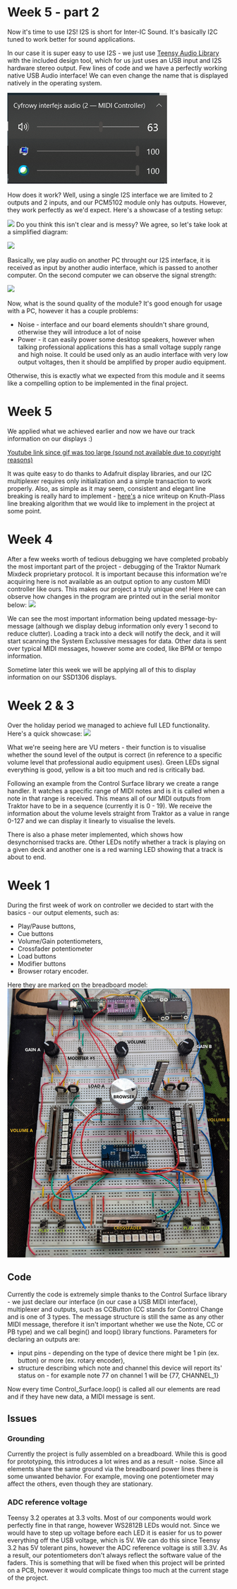 # Week 5 - part 2 

Now it's time to use I2S! I2S is short for Inter-IC Sound. It's basically I2C tuned to work better for sound applications.

In our case it is super easy to use I2S - we just use [Teensy Audio Library](https://www.pjrc.com/teensy/gui/index.html?info=AudioOutputI2S) with the included design tool, which for us just uses an USB input and I2S hardware stereo output. Few lines of code and we have a perfectly working native USB Audio interface! We can even change the name that is displayed natively in the operating system. 

![](https://github.com/Soberat/MIDI-Controller/blob/main/Images/Interface.png)

How does it work? Well, using a single I2S interface we are limited to 2 outputs and 2 inputs, and our PCM5102 module only has outputs. However, they work perfectly as we'd expect. Here's a showcase of a testing setup:

![](https://i.imgur.com/gfrQjFE.jpg)
Do you think this isn't clear and is messy? We agree, so let's take look at a simplified diagram:

![](https://i.imgur.com/f34xTCz.png)

Basically, we play audio on another PC throught our I2S interface, it is received as input by another audio interface, which is passed to another computer. On the second computer we can observe the signal strength:

![](https://i.imgur.com/VKN8x8e.gif)

Now, what is the sound quality of the module? It's good enough for usage with a PC, however it has a couple problems:
- Noise - interface and our board elements shouldn't share ground, otherwise they will introduce a lot of noise
- Power - it can easily power some desktop speakers, however when talking professional applications this has a small voltage supply range and high noise. It could be used only as an audio interface with very low output voltages, then it should be amplified by proper audio equipment.

Otherwise, this is exactly what we expected from this module and it seems like a compelling option to be implemented in the final project.

# Week 5
We applied what we achieved earlier and now we have our track information on our displays :)

[Youtube link since gif was too large (sound not available due to copyright reasons)](https://www.youtube.com/watch?v=enf4cnDGF1E&feature=youtu.be)

It was quite easy to do thanks to Adafruit display libraries, and our I2C multiplexer requires only initialization and a simple transaction to work properly. Also, as simple as it may seem, consistent and elegant line breaking is really hard to implement - [here's](http://defoe.sourceforge.net/folio/knuth-plass.html) a nice writeup on Knuth-Plass line breaking algorithm that we would like to implement in the project at some point.


# Week 4
After a few weeks worth of tedious debugging we have completed probably the most important part of the project - debugging of the Traktor Numark Mixdeck proprietary protocol.
It is important because this information we're acquiring here is not available as an output option to any custom MIDI controller like ours. This makes our project a truly unique one!
Here we can observe how changes in the program are printed out in the serial monitor below:
![](https://github.com/Soberat/MIDI-Controller/blob/main/Images/numark.gif)

We can see the most important information being updated message-by-message (although we display debug information only every 1 second to reduce clutter). Loading a track into a deck will notify the deck, and it will start scanning the System Exclussive messages for data. Other data is sent over typical MIDI messages, however some are coded, like BPM or tempo information. 

Sometime later this week we will be applying all of this to display information on our SSD1306 displays.

# Week 2 & 3

Over the holiday period we managed to achieve full LED functionality. Here's a quick showcase:
![](https://github.com/Soberat/MIDI-Controller/blob/main/Images/leds.gif)

What we're seeing here are VU meters - their function is to visualise whether the sound level of the output is correct (in reference to a specific volume level that professional audio equipment uses). Green LEDs signal everything is good, yellow is a bit too much and red is critically bad.

Following an example from the Control Surface library we create a range handler. It watches a specific range of MIDI notes and is it is called when a note in that range is received. This means all of our MIDI outputs from Traktor have to be in a sequence (currently it is 0 - 19). 
We receive the information about the volume levels straight from Traktor as a value in range 0-127 and we can display it linearly to visualise the levels.

There is also a phase meter implemented, which shows how desynchornised tracks are. Other LEDs notify whether a track is playing on a given deck and another one is a red warning LED showing that a track is about to end.

# Week 1

During the first week of work on controller we decided to start with the basics - our output elements, such as:


- Play/Pause buttons,
- Cue buttons
- Volume/Gain potentiometers,
- Crossfader potentiometer
- Load buttons 
- Modifier buttons
- Browser rotary encoder.

Here they are marked on the breadboard model:
![Pic](https://github.com/Soberat/MIDI-Controller/blob/main/Images/Outputs.jpg)

## Code

Currently the code is extremely simple thanks to the Control Surface library - we just declare our interface (in our case a USB MIDI interface), multiplexer and outputs, such as CCButton (CC stands for Control Change and is one of 3 types. The message structure is still the same as any other MIDI message, therefore it isn't important whether we use the Note, CC or PB type) and we call begin() and loop() library functions. 
Parameters for declaring an outputs are:
- input pins - depending on the type of device there might be 1 pin (ex. button) or more (ex. rotary encoder),
- structure describing which note and channel this device will report its' status on - for example note 77 on channel 1 will be {77, CHANNEL_1}

Now every time Control_Surface.loop() is called all our elements are read and if they have new data, a MIDI message is sent.

## Issues

### Grounding
Currently the project is fully assembled on a breadboard. While this is good for prototyping, this introduces a lot wires and as a result - noise. Since all elements share the same ground via the breadboard power lines there is some unwanted behavior. For example, moving one potentiometer may affect the others, even though they are stationary.

### ADC reference voltage
Teensy 3.2 operates at 3.3 volts. Most of our components would work perfectly fine in that range, however WS2812B LEDs would not. Since we would have to step up voltage before each LED it is easier for us to power everything off the USB voltage, which is 5V. We can do this since Teensy 3.2 has 5V tolerant pins, however the ADC reference voltage is still 3.3V. As a result, our potentiometers don't always reflect the software value of the faders. This is something that will be fixed when this project will be printed on a PCB, however it would complicate things too much at the current stage of the project.

